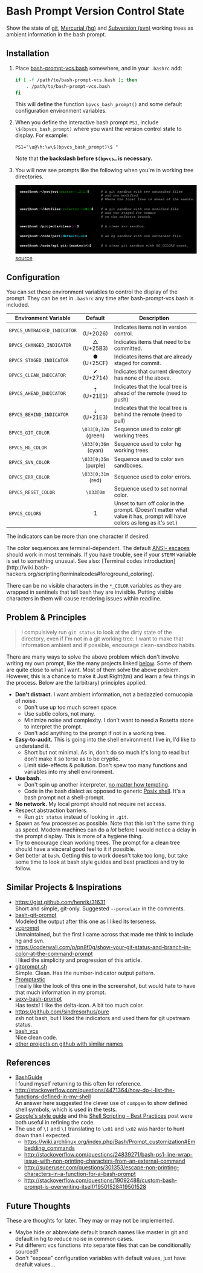Bash Prompt Version Control State
=================================
Show the state of [git](https://git-scm.com/), [Mercurial (hg)](https://www.mercurial-scm.org/)
and [Subversion (svn)](https://subversion.apache.org/) working trees as ambient information in
the bash prompt.


Installation
------------
1. Place [bash-prompt-vcs.bash](bash-prompt-vcs.bash) somewhere, and in your `.bashrc` add:

   ```bash
   if [ -f /path/to/bash-prompt-vcs.bash ]; then
       . /path/to/bash-prompt-vcs.bash
   fi
   ```

   This will define the function `bpvcs_bash_prompt()` and some default
   configuration environment variables.

2. When you define the interactive bash prompt `PS1`, include
   `\$(bpvcs_bash_prompt)` where you want the version control state to
   display.  For example:

   ```
   PS1="\u@\h:\w\$(bpvcs_bash_prompt)\$ "
   ```
   Note that **the backslash before `$(bpvcs…` is necessary.**

3. You will now see prompts like the following when you're in working tree directories.

   ![Screenshot](screenshot.png "Screenshot")
   [source](screenshot.svg)


Configuration
-------------
You can set these environment variables to control the display of the prompt.
They can be set in `.bashrc` any time after bash-prompt-vcs.bash is included.

Environment Variable        | Default | Description
----------------------------|:-------:|------------
`BPVCS_UNTRACKED_INDICATOR` | … <br/>(U+2026) | Indicates items not in version control.
`BPVCS_CHANGED_INDICATOR`   | △ <br/>(U+25B3) | Indicates items that need to be committed.
`BPVCS_STAGED_INDICATOR`    | ● <br/>(U+25CF) | Indicates items that are already staged for commit.
`BPVCS_CLEAN_INDICATOR`     | ✔ <br/>(U+2714) | Indicates that current directory has none of the above.
`BPVCS_AHEAD_INDICATOR`     | ⇡ <br>(U+21E1)  | Indicates that the local tree is ahead of the remote (need to push)
`BPVCS_BEHIND_INDICATOR`    | ⇣ <br>(U+21E3)  | Indicates that the local tree is behind the remote (need to pull)
`BPVCS_GIT_COLOR`           | `\033[0;32m` <br/>(green)  | Sequence used to color git working trees.
`BPVCS_HG_COLOR`            | `\033[0;36m` <br/>(cyan)   | Sequence used to color hg working trees.
`BPVCS_SVN_COLOR`           | `\033[0;35m` <br/>(purple) | Sequence used to color svn sandboxes.
`BPVCS_ERR_COLOR`           | `\033[0;31m` <br/>(red)    | Sequence used to color errors.
`BPVCS_RESET_COLOR`         | `\033[0m`                  | Sequence used to set normal color.
`BPVCS_COLORS`              |  1         | Unset to turn off color in the prompt. (Doesn't matter what value it has, prompt will have colors as long as it's set.)

The indicators can be more than one character if desired.

The color sequences are terminal-dependent.  The default [ANSI-
escapes](https://en.wikipedia.org/wiki/ANSI_escape_code#Colors) should work in
most terminals.  If you have trouble, see if your `$TERM` variable is set to
something unusual.  See also: [Terminal codes introduction](http://wiki.bash-
hackers.org/scripting/terminalcodes#foreground_coloring).

There can be no visible characters in the `*_COLOR` variables as they are
wrapped in sentinels that tell bash they are invisible.  Putting visible
characters in them will cause rendering issues within readline.


Problem & Principles
--------------------
> I compulsively run `git status` to look at the dirty state of the directory,
> even if I'm not in a git working tree.
> I want to make that information ambient and if possible, encourage clean-sandbox
> habits.

There are many ways to solve the above problem which don't involve writing my
own prompt, like the many projects linked [below](#user-content-similar-projects--inspirations).
Some of them are quite close to what I want.  Most of them solve the above problem.  However,
this is a chance  to make it Just Right(tm) and learn a few things in the process.
Below are the (arbitrary) principles applied.

* **Don't distract.**  I want ambient information, not a bedazzled cornucopia of noise.
  * Don't use up too much screen space.
  * Use subtle colors, not many.
  * Minimize noise and complexity.  I don't want to need a Rosetta stone to interpret the prompt.
  * Don't add anything to the prompt if not in a working tree.
* **Easy-to-audit.**  This is going into the shell environment I live in, I'd like to understand it.
  * Short but not minimal.  As in, don't do so much it's long to read but don't make it so terse as to be cryptic.
  * Limit side-effects & pollution.  Don't spew too many functions and variables into my shell environment.
* **Use bash.**
  * Don't spin up another interpreter, [no matter how tempting](http://www.python.org).
  * Code in the bash dialect as opposed to generic [Posix shell](http://pubs.opengroup.org/onlinepubs/9699919799/utilities/V3_chap02.html#tag_18).  It's a bash prompt not a shell-prompt.
* **No network.**  My local prompt should not require net access.
* Respect abstraction barriers.
  * Run `git status` instead of looking in `.git`.
* Spawn as few processes as possible.
  Note that this isn't the same thing as speed.  Modern machines can do a *lot* before I would notice a delay in the prompt display.  This is more of a hygiene thing.
* Try to encourage clean working trees.  The prompt for a clean tree should have a visceral good feel to it if possible.
* Get better at `bash`.  Getting this to work doesn't take too long, but take
  some time to look at bash style guides and best practices and try to follow.


Similar Projects & Inspirations
-------------------------------
* https://gist.github.com/henrik/31631 <br/>
  Short and simple, git-only.  Suggested `--porcelain` in the comments.
* [bash-git-prompt](https://github.com/magicmonty/bash-git-prompt/) <br/>
  Modeled the output after this one as I liked its terseness.
* [vcprompt](https://github.com/djl/vcprompt) <br/>
  Unmaintained, but the first I came across that made me think to include hg and svn.
* https://coderwall.com/p/pn8f0g/show-your-git-status-and-branch-in-color-at-the-command-prompt <br/>
  I liked the simplicity and progression of this article.
* [gitprompt.sh](https://github.com/jcgoble3/gitstuff/blob/master/gitprompt.sh) <br/>
  Simple.  Clean.  Has the number-indicator output pattern.
* [Promptastic](http://painl.es/promptastic/) <br/>
  I really like the look of this one in the screenshot, but would hate to have that much information in my prompt.
* [sexy-bash-prompt](https://github.com/twolfson/sexy-bash-prompt) <br/>
  Has tests!  I like the delta-icon.  A bit too much color.
* https://github.com/sindresorhus/pure <br/>
  zsh not bash, but I liked the indicators and used them for git upstream status.
* [bash_vcs](https://github.com/mfouesneau/bash_vcs) <br/>
  Nice clean code.
* [other projects on github with similar names](https://github.com/search?utf8=%E2%9C%93&q=bash+vcs+prompt&type=Repositories&ref=searchresults)


References
----------
* [BashGuide](http://mywiki.wooledge.org/BashGuide) <br/>
  I found myself returning to this often for reference.
* http://stackoverflow.com/questions/4471364/how-do-i-list-the-functions-defined-in-my-shell <br/>
  An answer here suggested the clever use of `compgen` to show defined shell symbols, which is used in the tests.
* [Google's style guide](https://google.github.io/styleguide/shell.xml) and this [Shell Scripting - Best Practices](http://fahdshariff.blogspot.com/2013/10/shell-scripting-best-practices.html#BP19) post were both useful in refining the code.
* The use of `\[` and `\]` translating to `\x01` and `\x02` was harder to hunt down than I expected.
  * https://wiki.archlinux.org/index.php/Bash/Prompt_customization#Embedding_commands
  * http://stackoverflow.com/questions/24839271/bash-ps1-line-wrap-issue-with-non-printing-characters-from-an-external-command
  * http://superuser.com/questions/301353/escape-non-printing-characters-in-a-function-for-a-bash-prompt
  * http://stackoverflow.com/questions/19092488/custom-bash-prompt-is-overwriting-itself/19501528#19501528


Future Thoughts
---------------
These are thoughts for later.  They may or may not be implemented.

* Maybe hide or abbreviate default branch names like master in git and default in hg to reduce noise in common cases.
* Put different vcs functions into separate files that can be conditionallly sourced?
* Don't "expose" configuration variables with default values, just have deafult values...
